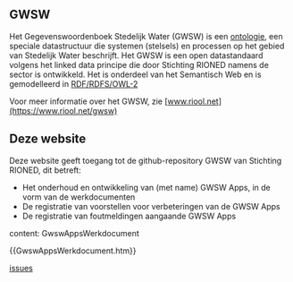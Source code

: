 
## GWSW

Het Gegevenswoordenboek Stedelijk Water (GWSW) is een [ontologie](https://nl.wikipedia.org/wiki/Ontologie_(informatica)), een speciale datastructuur die systemen (stelsels) en processen op het gebied van Stedelijk Water beschrijft.
Het GWSW is een open datastandaard volgens het linked data principe die door Stichting RIONED namens de sector is ontwikkeld.
Het is onderdeel van het Semantisch Web en is gemodelleerd in 
[RDF/RDFS/OWL-2](https://en.wikipedia.org/wiki/Resource_Description_Framework)

Voor meer informatie over het GWSW, zie [www.riool.net](https://www.riool.net/gwsw)

## Deze website

Deze website geeft toegang tot de github-repository GWSW van Stichting RIONED, dit betreft:
* Het onderhoud en ontwikkeling van (met name) GWSW Apps, in de vorm van de werkdocumenten
* De registratie van voorstellen voor verbeteringen van de GWSW Apps
* De registratie van foutmeldingen aangaande GWSW Apps

content: GwswAppsWerkdocument

{{GwswAppsWerkdocument.htm}}

[issues](https://github.com/StichtingRIONED/GWSW/issues)
